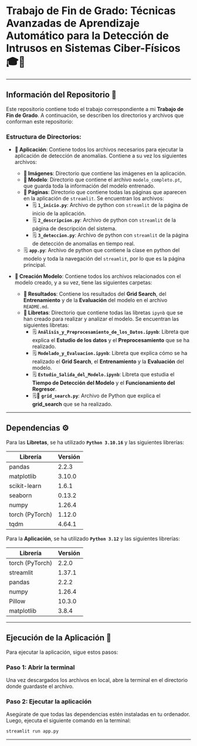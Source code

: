 # Trabajo de Fin de Grado: Técnicas Avanzadas de Aprendizaje Automático para la Detección de Intrusos en Sistemas Ciber-Físicos 🎓🔐

---

## Información del Repositorio 📂

Este repositorio contiene todo el trabajo correspondiente a mi **Trabajo de Fin de Grado**. A continuación, se describen los directorios y archivos que conforman este repositorio:

### Estructura de Directorios:

- **📂 Aplicación**: Contiene todos los archivos necesarios para ejecutar la aplicación de detección de anomalías. Contiene a su vez los siguientes archivos:
  - **📂 Imágenes**:
    Directorio que contiene las imágenes en la aplicación.
  - **📂 Modelo**:
    Directorio que contiene el archivo `modelo_completo.pt`, que guarda toda la información del modelo entrenado.
  - **📂 Páginas**: Directorio que contiene todas las páginas que aparecen en la aplicación de `streamlit`. Se encuentran los archivos:
    - 🗒️ **`1_inicio.py`**: Archivo de python con `streamlit` de la página de inicio de la aplicación.
    - 🗒️ **`2_descripcion.py`**: Archivo de python con `streamlit` de la página de descripción del sistema.
    - 🗒️ **`3_deteccion.py`**: Archivo de python con `streamlit` de la página de detección de anomalías en tiempo real.
  - 🗒️ **`app.py`**: Archivo de python que contiene la clase en python del modelo y toda la navegación del `streamlit`, por lo que es la página principal.

- **📂 Creación Modelo**: Contiene todos los archivos relacionados con el modelo creado, y a su vez, tiene las siguientes carpetas:
  - **📂 Resultados**: Contiene los resultados del **Grid Search**, del **Entrenamiento** y de la **Evaluación** del modelo en el archivo `README.md`.
  - **📂 Libretas**: Directorio que contiene todas las libretas `ipynb` que se han creado para realizar y analizar el modelo. Se encuentran las siguientes libretas:
    - 🗒️ **`Análisis_y_Preprocesamiento_de_los_Datos.ipynb`**: Libreta que explica el **Estudio de los datos** y el **Preprocesamiento** que se ha realizado.
    - 🗒️ **`Modelado_y_Evaluacion.ipynb`**: Libreta que explica cómo se ha realizado el **Grid Search**, el **Entrenamiento** y la **Evaluación** del modelo.
    - 🗒️ **`Estudio_Salida_del_Modelo.ipynb`**: Libreta que estudia el **Tiempo de Detección del Modelo** y el **Funcionamiento del Regresor**.
    - 🗒️🐍 **`grid_search.py`**: Archivo de Python que explica el **grid_search** que se ha realizado.
---

## Dependencias ⚙️

Para las **Libretas**, se ha utilizado **`Python 3.10.16`** y las siguientes librerías:

| Librería       | Versión   |
|----------------|-----------|
| pandas         | 2.2.3     |
| matplotlib     | 3.10.0    |
| scikit-learn   | 1.6.1     |
| seaborn        | 0.13.2    |
| numpy          | 1.26.4    |
| torch (PyTorch)| 1.12.0    |
| tqdm           | 4.64.1    |

Para la **Aplicación**, se ha utilizado **`Python 3.12`** y las siguientes librerías:

| Librería       | Versión   |
|----------------|-----------|
| torch (PyTorch)| 2.2.0     |
| streamlit      | 1.37.1    |
| pandas         | 2.2.2     |
| numpy          | 1.26.4    |
| Pillow         | 10.3.0    |
| matplotlib     | 3.8.4     |


---


## Ejecución de la Aplicación 🚀  

Para ejecutar la aplicación, sigue estos pasos:  

### Paso 1: Abrir la terminal  
Una vez descargados los archivos en local, abre la terminal en el directorio donde guardaste el archivo.  

### Paso 2: Ejecutar la aplicación  
Asegúrate de que todas las dependencias estén instaladas en tu ordenador. Luego, ejecuta el siguiente comando en la terminal:  

```bash
streamlit run app.py
```

---